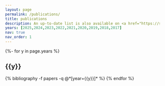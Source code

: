 ```yaml
---
layout: page
permalink: /publications/
title: publications
description: An up-to-date list is also available on <a href="https://scholar.google.com/citations?user=RnYRx7cAAAAJ">.
years: [2025,2024,2023,2022,2021,2020,2019,2018,2017]
nav: true
nav_order: 1
---
```

<!-- _pages/publications.md -->
<div class="publications">

{%- for y in page.years %}
  <h2 class="year">{{y}}</h2>
  {% bibliography -f papers -q @*[year={{y}}]* %}
{% endfor %}

</div>

